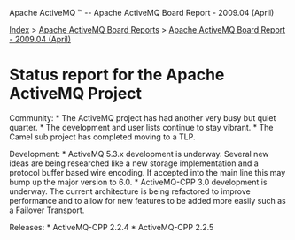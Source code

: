 Apache ActiveMQ ™ -- Apache ActiveMQ Board Report - 2009.04 (April) 

[Index](index.html) > [Apache ActiveMQ Board Reports](apache-activemq-board-reports.html) > [Apache ActiveMQ Board Report - 2009.04 (April)](apache-activemq-board-report-200904-april.html)


Status report for the Apache ActiveMQ Project
=============================================

Community:
 \* The ActiveMQ project has had another very busy but quiet quarter.
 \* The development and user lists continue to stay vibrant.
 \* The Camel sub project has completed moving to a TLP.

Development:
 \* ActiveMQ 5.3.x development is underway.  Several new ideas are being researched like a new storage implementation 
   and a protocol buffer based wire encoding.  If accepted into the main line this may bump up the major version to
   6.0.
 \* ActiveMQ-CPP 3.0 development is underway.  The current architecture is being refactored to improve performance and
   to allow for new features to be added more easily such as a Failover Transport.

Releases:
 \* ActiveMQ-CPP 2.2.4
 \* ActiveMQ-CPP 2.2.5

